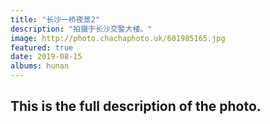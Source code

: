 ```yaml
---
title: "长沙一桥夜景2"
description: "拍摄于长沙交警大楼。"
image: http://photo.chachaphoto.uk/601985165.jpg
featured: true
date: 2019-08-15
albums: hunan
---
```


## This is the full description of the photo.

